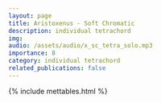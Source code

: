 ```yaml
---
layout: page
title: Aristoxenus - Soft Chromatic 
description: individual tetrachord
img: 
audio: /assets/audio/x_sc_tetra_solo.mp3
importance: 8
category: individual tetrachord
related_publications: false
---
```

{% include mettables.html %}